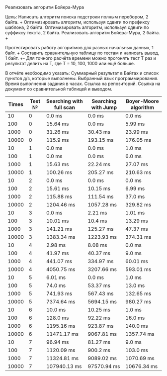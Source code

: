 Реализовать алгоритм Бойера-Мура

Цель:
Написать алгоритм поиска подстроки полным перебором, 2 байта. + 
Оптимизировать алгоритм, используя сдвиги по префиксу шаблона, 2 байта. 
Оптимизировать алгоритм, используя сдвиги по суффиксу текста, 2 байта. 
Реализовать алгоритм Бойера-Мура, 2 байта.  +

Протестировать работу алгоритмов для разных начальных данных, 1 байт. +
Составить сравнительную таблицу по тестам и написать вывод, 1 байт. +-
Для точного расчёта времени можно прогонять тест T раз и результат делить
на T, где T = 10, 100, 1000 или ещё больше. 

В отчёте необходимо указать:
Суммарный результат в Байтах и список пунктов д/з, которые выполнены. Выбранный
язык программирования. Время выполнения задания в часах. Ссылка на репозиторий.
Ссылка на документ со сравнительной таблицей и выводом.

|Times|Test №|Searching with full scan|Searching with Jump|Boyer-Moore algorithm|
|---|---|---|---|---|
|10|0|0.0 ms|0.0 ms|0.0 ms|
|100|0|15.64 ms|0.0 ms|5.99 ms|
|1000|0|31.26 ms|30.43 ms|23.99 ms|
|10000|0|115.9 ms|193.15 ms|176.05 ms|
|10|1|0.0 ms|0.0 ms|1.0 ms|
|100|1|0.0 ms|0.0 ms|6.0 ms|
|1000|1|15.63 ms|22.24 ms|27.07 ms|
|10000|1|100.26 ms|205.27 ms|210.63 ms|
|10|2|0.0 ms|0.0 ms|0.0 ms|
|100|2|15.61 ms|10.15 ms|6.99 ms|
|1000|2|115.88 ms|111.54 ms|37.0 ms|
|10000|2|1204.46 ms|1057.28 ms|329.82 ms|
|10|3|0.0 ms|2.21 ms|1.01 ms|
|100|3|10.01 ms|10.4 ms|13.29 ms|
|1000|3|141.21 ms|125.27 ms|47.37 ms|
|10000|3|1383.34 ms|1223.93 ms|374.31 ms|
|10|4|2.98 ms|8.08 ms|0.0 ms|
|100|4|41.97 ms|40.37 ms|9.0 ms|
|1000|4|441.07 ms|334.97 ms|60.01 ms|
|10000|4|4050.75 ms|3207.66 ms|593.01 ms|
|10|5|6.01 ms|0.0 ms|1.0 ms|
|100|5|74.0 ms|53.37 ms|13.0 ms|
|1000|5|741.93 ms|567.43 ms|132.65 ms|
|10000|5|7374.64 ms|5694.15 ms|980.27 ms|
|10|6|10.0 ms|10.25 ms|1.0 ms|
|100|6|128.0 ms|92.22 ms|16.0 ms|
|1000|6|1195.16 ms|923.87 ms|140.0 ms|
|10000|6|11471.17 ms|9067.81 ms|1357.74 ms|
|10|7|96.94 ms|81.27 ms|9.0 ms|
|100|7|1120.09 ms|900.2 ms|103.0 ms|
|1000|7|11324.81 ms|9089.02 ms|1070.69 ms|
|10000|7|107940.13 ms|97570.94 ms|10676.34 ms|
